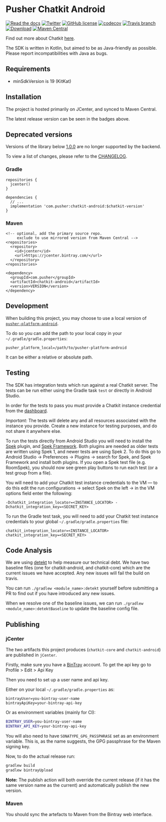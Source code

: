 # Pusher Chatkit Android

[![Read the docs](https://img.shields.io/badge/read_the-docs-92A8D1.svg)](https://docs.pusher.com/chatkit/reference/android)
[![Twitter](https://img.shields.io/badge/twitter-@Pusher-blue.svg?style=flat)](http://twitter.com/Pusher)
[![GitHub license](https://img.shields.io/badge/license-MIT-lightgrey.svg)](https://raw.githubusercontent.com/pusher/chatkit-android/master/LICENSE)
[![codecov](https://codecov.io/gh/pusher/chatkit-android/branch/master/graph/badge.svg)](https://codecov.io/gh/pusher/chatkit-android)
[![Travis branch](https://img.shields.io/travis/pusher/chatkit-android/master.svg)](https://travis-ci.org/pusher/chatkit-android)
[![Download](https://api.bintray.com/packages/pusher/maven/chatkit-android/images/download.svg)](https://bintray.com/pusher/maven/chatkit-android/_latestVersion)
[![Maven Central](https://img.shields.io/maven-central/v/com.pusher/chatkit-android.svg?label=Maven%20Central)](https://search.maven.org/search?q=g:%22com.pusher%22%20AND%20a:%22chatkit-android%22)

Find out more about Chatkit [here](https://pusher.com/chatkit).

The SDK is written in Kotlin, but aimed to be as Java-friendly as possible.
Please report incompatibilities with Java as bugs.

## Requirements

- minSdkVersion is 19 (KitKat)

## Installation

The project is hosted primarily on JCenter, and synced to Maven Central.

The latest release version can be seen in the badges above.

## Deprecated versions

Versions of the library below
[1.0.0](https://github.com/pusher/chatkit-android/releases/tag/v1.0.0) are no
longer supported by the backend.

To view a list of changes, please refer to the [CHANGELOG](CHANGELOG.md).

### Gradle

```
repositories {
  jcenter()
}

dependencies {
  // ...
  implementation 'com.pusher:chatkit-android:$chatkit-version'
}
```

### Maven

```
<!-- optional, add the primary source repo.
     exclude to use mirrored version from Maven Central -->
<repositories>
  <repository>
    <id>jcenter</id>
    <url>https://jcenter.bintray.com/</url>
  </repository>
<repositories>

<dependency>
  <groupId>com.pusher</groupId>
  <artifactId>chatkit-android</artifactId>
  <version>VERSION</version>
</dependency>
```

## Development

When building this project, you may choose to use a local version of
[`pusher-platform-android`](1).

To do so you can add the path to your local copy in your
`~/.gradle/gradle.properties`:

```
pusher_platform_local=/path/to/pusher-platform-android
```

It can be either a relative or absolute path.

[1]: https://github.com/pusher/pusher-platform-android

## Testing

The SDK has integration tests which run against a real Chatkit server. The tests
can be run either using the Gradle task `test` or directly in Android Studio.

In order for the tests to pass you must provide a Chatkit instance
credential from the [dashboard](https://dash.pusher.com/chatkit/).

*Important:* The tests will delete any and all resources associated with
the instance you provide. Create a new instance for testing purposes, and do not
share it anywhere else.

To run the tests directly from Android Studio you will need to install the
[Spek](https://plugins.jetbrains.com/plugin/8564-spek/) plugin, and
[Spek Framework](https://plugins.jetbrains.com/plugin/10915-spek-framework/).
Both plugins are needed as older tests are written using Spek 1, and newer
tests are using Spek 2.
To do this go to Android Studio -> Preferences -> Plugins ->
search for Spek, and Spek Framework and install both plugins. If you open a Spek test file
(e.g. RoomSpek), you should now see green play buttons to run each test
(or a test group from a file).

You will need to add your Chatkit test instance credentials to the VM — to do this edit
the run configurations -> select Spek on the left -> in the VM options field
enter the following:

```
-Dchatkit_integration_locator=<INSTANCE_LOCATOR> -Dchatkit_integration_key=<SECRET_KEY>
```

To run the Gradle test task, you will need to add your Chatkit test instance
credentials to your global `~/.gradle/gradle.properties` file:

```
chatkit_integration_locator=<INSTANCE_LOCATOR>
chatkit_integration_key=<SECRET_KEY>
```

## Code Analysis

We are using [detekt](https://github.com/arturbosch/detekt) to help measure our
technical debt. We have two baseline files (one for chatkit-android, and chatkit-core)
which are the current issues we have accepted. Any new issues will fail the build
on travis.

You can run `./gradlew <module_name>:detekt` yourself before submitting a PR to
find out if you have introduced any new issues.

When we resolve one of the baseline issues, we can run
`./gradlew <module_name>:detektBaseline` to update the baseline config file.

## Publishing

### jCenter

The two artifacts this project produces (`chatkit-core` and `chatkit-android`)
are published in `jCenter`.

Firstly, make sure you have a [BinTray](https://bintray.com) account. To get
the api key go to Profile > Edit > Api Key

Then you need to set up a user name and api key.

Either on your local `~/.gradle/gradle.properties` as:

```properties
bintrayUser=you-bintray-user-name
bintrayApiKey=your-bintray-api-key
```

Or as environment variables (mainly for CI):

```bash
BINTRAY_USER=you-bintray-user-name
BINTRAY_API_KEY=your-bintray-api-key
```

You will also need to have `SONATYPE_GPG_PASSPHRASE` set as an environment
variable. This is, as the name suggests, the GPG passphrase for the Maven
signing key.

Now, to do the actual release run:

```bash
gradlew build
gradlew bintrayUpload
```

**Note:** The publish action will both override the current release (if it has
the same version name as the current) and automatically publish the new
version.

### Maven

You should sync the artefacts to Maven from the Bintray web interface.
